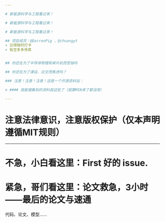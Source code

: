```yaml
---

# 新能源科学与工程看过来！

# 新能源科学与工程看过来！

# 新能源科学与工程看过来！

## 项目成员：@DarrenPig 、@chuangyt
- 记得按时打卡
- 有空多多传库


## 你还在为了半导体物理和单片机而苦恼吗

## 你还在为了课设、论文而焦虑吗？

### 注意！注意！注意！这是一个开源资料站：

> #### 我能搜集到的资料就这些了（就算MIN来了都没用）

---
```


# 注意法律意识，注意版权保护（仅本声明遵循MIT规则）

---

# 不急，小白看这里：First 好的 issue.


# 紧急，哥们看这里：论文救急，3小时——最后的论文与速通

代码、论文、模型......
